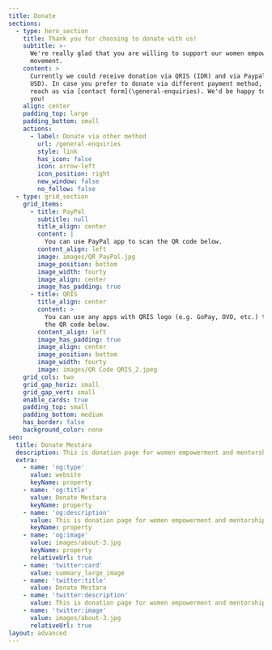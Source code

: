 ```yaml
---
title: Donate
sections:
  - type: hero_section
    title: Thank you for choosing to donate with us!
    subtitle: >-
      We're really glad that you are willing to support our women empowerment
      movement.
    content: >
      Currently we could receive donation via QRIS (IDR) and via Paypal (EUR or
      USD). In case you prefer to donate via different payment method, please
      reach us via [contact form](\general-enquiries). We'd be happy to support
      you! 
    align: center
    padding_top: large
    padding_bottom: small
    actions:
      - label: Donate via other method
        url: /general-enquiries
        style: link
        has_icon: false
        icon: arrow-left
        icon_position: right
        new_window: false
        no_follow: false
  - type: grid_section
    grid_items:
      - title: PayPal
        subtitle: null
        title_align: center
        content: |
          You can use PayPal app to scan the QR code below.
        content_align: left
        image: images/QR_PayPal.jpg
        image_position: bottom
        image_width: fourty
        image_align: center
        image_has_padding: true
      - title: QRIS
        title_align: center
        content: >
          You can use any apps with QRIS logo (e.g. GoPay, OVO, etc.) to scan
          the QR code below.
        content_align: left
        image_has_padding: true
        image_align: center
        image_position: bottom
        image_width: fourty
        image: images/QR Code QRIS_2.jpeg
    grid_cols: two
    grid_gap_horiz: small
    grid_gap_vert: small
    enable_cards: true
    padding_top: small
    padding_bottom: medium
    has_border: false
    background_color: none
seo:
  title: Donate Mestara
  description: This is donation page for women empowerment and mentorship program
  extra:
    - name: 'og:type'
      value: website
      keyName: property
    - name: 'og:title'
      value: Donate Mestara
      keyName: property
    - name: 'og:description'
      value: This is donation page for women empowerment and mentorship program
      keyName: property
    - name: 'og:image'
      value: images/about-3.jpg
      keyName: property
      relativeUrl: true
    - name: 'twitter:card'
      value: summary_large_image
    - name: 'twitter:title'
      value: Donate Mestara
    - name: 'twitter:description'
      value: This is donation page for women empowerment and mentorship program
    - name: 'twitter:image'
      value: images/about-3.jpg
      relativeUrl: true
layout: advanced
---
```

